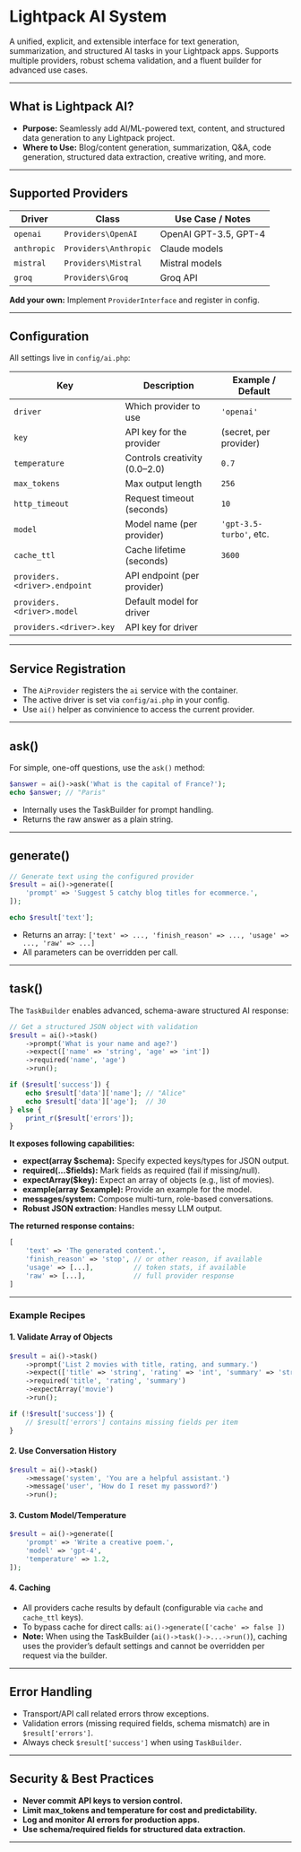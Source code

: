 # Lightpack AI System

A unified, explicit, and extensible interface for text generation, summarization, and structured AI tasks in your Lightpack apps. Supports multiple providers, robust schema validation, and a fluent builder for advanced use cases.

---

## What is Lightpack AI?

- **Purpose:** Seamlessly add AI/ML-powered text, content, and structured data generation to any Lightpack project.
- **Where to Use:** Blog/content generation, summarization, Q&A, code generation, structured data extraction, creative writing, and more.

---

## Supported Providers

| Driver      | Class                        | Use Case / Notes         |
|-------------|------------------------------|--------------------------|
| `openai`    | `Providers\OpenAI`           | OpenAI GPT-3.5, GPT-4    |
| `anthropic` | `Providers\Anthropic`        | Claude models            |
| `mistral`   | `Providers\Mistral`          | Mistral models           |
| `groq`      | `Providers\Groq`             | Groq API                 |

**Add your own:** Implement `ProviderInterface` and register in config.

---


## Configuration

All settings live in `config/ai.php`:

| Key                          | Description                              | Example / Default         |
|------------------------------|------------------------------------------|---------------------------|
| `driver`                     | Which provider to use                    | `'openai'`                |
| `key`                        | API key for the provider                 | (secret, per provider)    |
| `temperature`                | Controls creativity (0.0–2.0)            | `0.7`                     |
| `max_tokens`                 | Max output length                        | `256`                     |
| `http_timeout`               | Request timeout (seconds)                | `10`                      |
| `model`                      | Model name (per provider)                | `'gpt-3.5-turbo'`, etc.   |
| `cache_ttl`                  | Cache lifetime (seconds)                 | `3600`                    |
| `providers.<driver>.endpoint`| API endpoint (per provider)              |                           |
| `providers.<driver>.model`   | Default model for driver                 |                           |
| `providers.<driver>.key`     | API key for driver                       |                           |

---

## Service Registration

- The `AiProvider` registers the `ai` service with the container.
- The active driver is set via `config/ai.php` in your config.
- Use `ai()` helper as convinience to access the current provider.

---


## ask()

For simple, one-off questions, use the `ask()` method:

```php
$answer = ai()->ask('What is the capital of France?');
echo $answer; // "Paris"
```
- Internally uses the TaskBuilder for prompt handling.
- Returns the raw answer as a plain string.

---

## generate()

```php
// Generate text using the configured provider
$result = ai()->generate([
    'prompt' => 'Suggest 5 catchy blog titles for ecommerce.',
]);

echo $result['text'];
```

- Returns an array: `['text' => ..., 'finish_reason' => ..., 'usage' => ..., 'raw' => ...]`
- All parameters can be overridden per call.

---

## task()

The `TaskBuilder` enables advanced, schema-aware structured AI response:

```php
// Get a structured JSON object with validation
$result = ai()->task()
    ->prompt('What is your name and age?')
    ->expect(['name' => 'string', 'age' => 'int'])
    ->required('name', 'age')
    ->run();

if ($result['success']) {
    echo $result['data']['name']; // "Alice"
    echo $result['data']['age'];  // 30
} else {
    print_r($result['errors']);
}
```

**It exposes following capabilities:**

- **expect(array $schema):** Specify expected keys/types for JSON output.
- **required(...$fields):** Mark fields as required (fail if missing/null).
- **expectArray($key):** Expect an array of objects (e.g., list of movies).
- **example(array $example):** Provide an example for the model.
- **messages/system:** Compose multi-turn, role-based conversations.
- **Robust JSON extraction:** Handles messy LLM output.

**The returned response contains:**

```php
[
    'text' => 'The generated content.',
    'finish_reason' => 'stop', // or other reason, if available
    'usage' => [...],          // token stats, if available
    'raw' => [...],            // full provider response
]
```

---

### Example Recipes

#### 1. Validate Array of Objects

```php
$result = ai()->task()
    ->prompt('List 2 movies with title, rating, and summary.')
    ->expect(['title' => 'string', 'rating' => 'int', 'summary' => 'string'])
    ->required('title', 'rating', 'summary')
    ->expectArray('movie')
    ->run();

if (!$result['success']) {
    // $result['errors'] contains missing fields per item
}
```

#### 2. Use Conversation History

```php
$result = ai()->task()
    ->message('system', 'You are a helpful assistant.')
    ->message('user', 'How do I reset my password?')
    ->run();
```

#### 3. Custom Model/Temperature

```php
$result = ai()->generate([
    'prompt' => 'Write a creative poem.',
    'model' => 'gpt-4',
    'temperature' => 1.2,
]);
```

#### 4. Caching

- All providers cache results by default (configurable via `cache` and `cache_ttl` keys).
- To bypass cache for direct calls: `ai()->generate(['cache' => false ])`
- **Note:** When using the TaskBuilder (`ai()->task()->...->run()`), caching uses the provider’s default settings and cannot be overridden per request via the builder.

---

## Error Handling

- Transport/API call related errors throw exceptions.
- Validation errors (missing required fields, schema mismatch) are in `$result['errors']`.
- Always check `$result['success']` when using `TaskBuilder`.

---

## Security & Best Practices

- **Never commit API keys to version control.**
- **Limit max_tokens and temperature for cost and predictability.**
- **Log and monitor AI errors for production apps.**
- **Use schema/required fields for structured data extraction.**

---